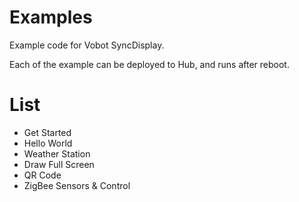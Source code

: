 # Examples

Example code for Vobot SyncDisplay.

Each of the example can be deployed to Hub, and runs after reboot.

# List

- Get Started
- Hello World
- Weather Station
- Draw Full Screen
- QR Code
- ZigBee Sensors & Control
